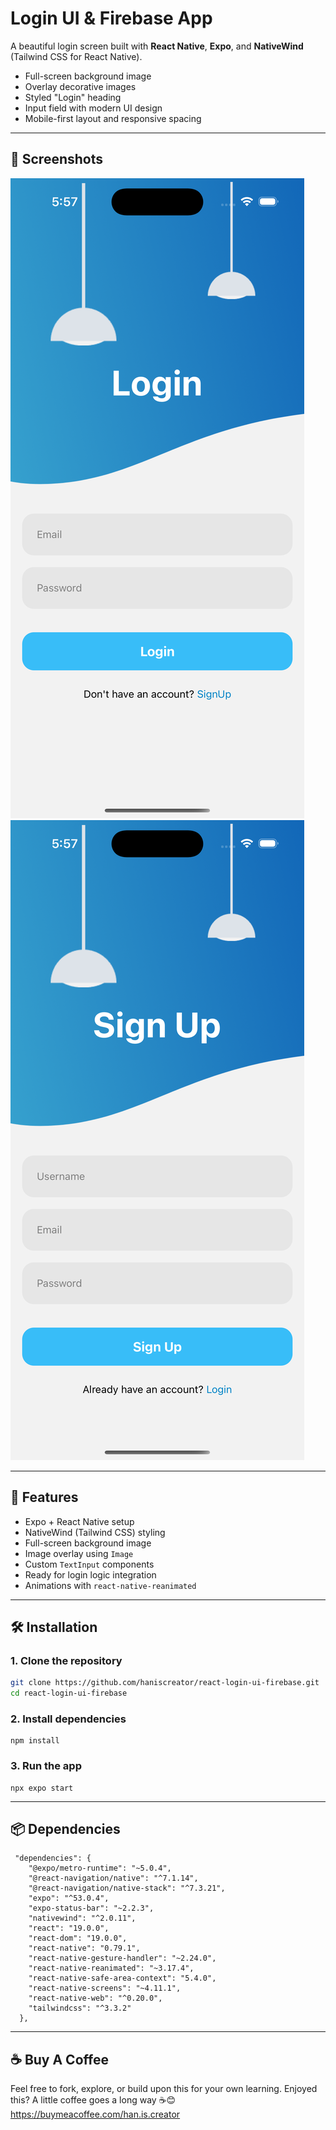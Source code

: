 # Login UI & Firebase App

A beautiful login screen built with **React Native**, **Expo**, and **NativeWind** (Tailwind CSS for React Native). 

- Full-screen background image
- Overlay decorative images
- Styled "Login" heading
- Input field with modern UI design
- Mobile-first layout and responsive spacing

---

## 📱 Screenshots

![Login Screen Preview](assets/images/login.png) 
![Signup Screen Preview](assets/images/signup.png) 

---

## 🚀 Features

- Expo + React Native setup
- NativeWind (Tailwind CSS) styling
- Full-screen background image
- Image overlay using `Image`
- Custom `TextInput` components
- Ready for login logic integration
- Animations with `react-native-reanimated`

---

## 🛠️ Installation

### 1. Clone the repository

```bash
git clone https://github.com/haniscreator/react-login-ui-firebase.git
cd react-login-ui-firebase
```

### 2. Install dependencies
```
npm install
```

### 3. Run the app
```
npx expo start
```

---

## 📦 Dependencies
```
 "dependencies": {
    "@expo/metro-runtime": "~5.0.4",
    "@react-navigation/native": "^7.1.14",
    "@react-navigation/native-stack": "^7.3.21",
    "expo": "^53.0.4",
    "expo-status-bar": "~2.2.3",
    "nativewind": "^2.0.11",
    "react": "19.0.0",
    "react-dom": "19.0.0",
    "react-native": "0.79.1",
    "react-native-gesture-handler": "~2.24.0",
    "react-native-reanimated": "~3.17.4",
    "react-native-safe-area-context": "5.4.0",
    "react-native-screens": "~4.11.1",
    "react-native-web": "^0.20.0",
    "tailwindcss": "^3.3.2"
  },
```
  ---

  ## ☕️ Buy A Coffee
  Feel free to fork, explore, or build upon this for your own learning. Enjoyed this? A little coffee goes a long way ☕😊 https://buymeacoffee.com/han.is.creator

